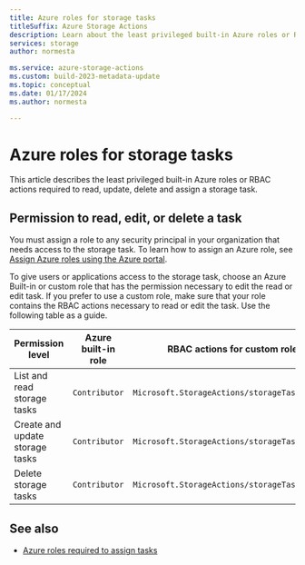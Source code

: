 ```yaml
---
title: Azure roles for storage tasks
titleSuffix: Azure Storage Actions
description: Learn about the least privileged built-in Azure roles or RBAC actions required to read, update, delete and assign a storage task.
services: storage
author: normesta

ms.service: azure-storage-actions
ms.custom: build-2023-metadata-update
ms.topic: conceptual
ms.date: 01/17/2024
ms.author: normesta

---
```


# Azure roles for storage tasks

This article describes the least privileged built-in Azure roles or RBAC actions required to read, update, delete and assign a storage task.

## Permission to read, edit, or delete a task

You must assign a role to any security principal in your organization that needs access to the storage task. To learn how to assign an Azure role, see [Assign Azure roles using the Azure portal](../../role-based-access-control/role-assignments-portal.yml).

To give users or applications access to the storage task, choose an Azure Built-in or custom role that has the permission necessary to edit the read or edit task. If you prefer to use a custom role, make sure that your role contains the RBAC actions necessary to read or edit the task. Use the following table as a guide.

| Permission level | Azure built-in role | RBAC actions for custom roles |
|--|--|--|
| List and read storage tasks | `Contributor` | `Microsoft.StorageActions/storageTasks/read` |
| Create and update storage tasks | `Contributor` | `Microsoft.StorageActions/storageTasks/write` |
| Delete storage tasks | `Contributor` | `Microsoft.StorageActions/storageTasks/delete` |

## See also

- [Azure roles required to assign tasks](storage-task-authorization-roles-assign.md)
